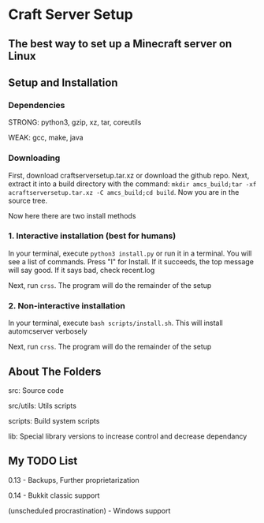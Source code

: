 # Craft Server Setup
## The best way to set up a Minecraft server on Linux

## Setup and Installation

### Dependencies

STRONG: python3, gzip, xz, tar, coreutils

WEAK: gcc, make, java

### Downloading

First, download craftserversetup.tar.xz or download the github repo. Next, extract it into a build directory with the command: `mkdir amcs_build;tar -xf acraftserversetup.tar.xz -C amcs_build;cd build`. Now you are in the source tree.

Now here there are two install methods

### 1. Interactive installation (best for humans)

In your terminal, execute `python3 install.py` or run it in a terminal. You will see a list of commands. Press "I" for Install. If it succeeds, the top message will say good. If it says bad, check recent.log

Next, run `crss`. The program will do the remainder of the setup

### 2. Non-interactive installation

In your terminal, execute `bash scripts/install.sh`. This will install automcserver verbosely

Next, run `crss`. The program will do the remainder of the setup

## About The Folders

src: Source code

src/utils: Utils scripts

scripts: Build system scripts

lib: Special library versions to increase control and decrease dependancy

## My TODO List

0.13 - Backups, Further proprietarization

0.14 - Bukkit classic support

(unscheduled procrastination) - Windows support